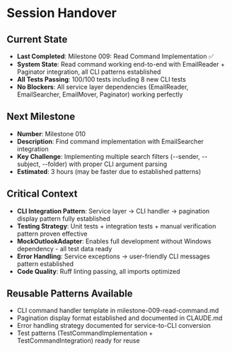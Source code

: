 # Session Handover

## Current State
- **Last Completed**: Milestone 009: Read Command Implementation ✅
- **System State**: Read command working end-to-end with EmailReader + Paginator integration, all CLI patterns established
- **All Tests Passing**: 100/100 tests including 8 new CLI tests
- **No Blockers**: All service layer dependencies (EmailReader, EmailSearcher, EmailMover, Paginator) working perfectly

## Next Milestone
- **Number**: Milestone 010
- **Description**: Find command implementation with EmailSearcher integration  
- **Key Challenge**: Implementing multiple search filters (--sender, --subject, --folder) with proper CLI argument parsing
- **Estimated**: 3 hours (may be faster due to established patterns)

## Critical Context
- **CLI Integration Pattern**: Service layer → CLI handler → pagination display pattern fully established
- **Testing Strategy**: Unit tests + integration tests + manual verification pattern proven effective
- **MockOutlookAdapter**: Enables full development without Windows dependency - all test data ready
- **Error Handling**: Service exceptions → user-friendly CLI messages pattern established
- **Code Quality**: Ruff linting passing, all imports optimized

## Reusable Patterns Available
- CLI command handler template in milestone-009-read-command.md
- Pagination display format established and documented in CLAUDE.md
- Error handling strategy documented for service-to-CLI conversion
- Test patterns (TestCommandImplementation + TestCommandIntegration) ready for reuse